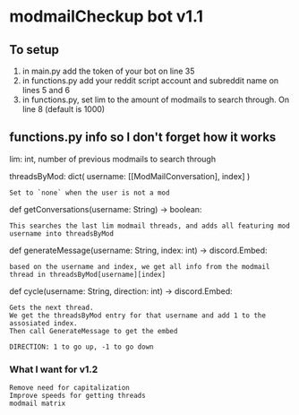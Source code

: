 # modmailCheckup bot v1.1

## To setup
1. in main.py add the token of your bot on line 35
2. in functions.py add your reddit script account and subreddit name on lines 5 and 6
3. in functions.py, set lim to the amount of modmails to search through. On line 8 (default is 1000)

## functions.py info so I don't forget how it works
lim: int, number of previous modmails to search through

threadsByMod: dict( username: [[ModMailConversation], index] )
    
    Set to `none` when the user is not a mod

def getConversations(username: String) -> boolean:

    This searches the last lim modmail threads, and adds all featuring mod username into threadsByMod

def generateMessage(username: String, index: int) -> discord.Embed:

    based on the username and index, we get all info from the modmail thread in threadsByMod[username][index]

def cycle(username: String, direction: int) -> discord.Embed:

    Gets the next thread. 
    We get the threadsByMod entry for that username and add 1 to the assosiated index.
    Then call GenerateMessage to get the embed

    DIRECTION: 1 to go up, -1 to go down

### What I want for v1.2
    Remove need for capitalization
    Improve speeds for getting threads
    modmail matrix